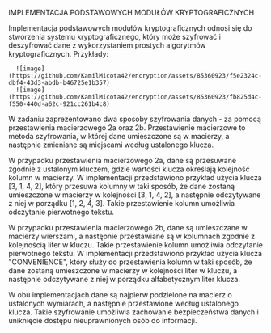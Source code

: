 IMPLEMENTACJA PODSTAWOWYCH MODUŁÓW KRYPTOGRAFICZNYCH

Implementacja podstawowych modułów kryptograficznych odnosi się do stworzenia systemu kryptograficznego, który może szyfrować i deszyfrować dane z wykorzystaniem prostych algorytmów kryptograficznych.
Przykłady:

      ![image](https://github.com/KamilMicota42/encryption/assets/85360923/f5e2324c-dbf4-43d3-abdb-b46725e1b357)
      ![image](https://github.com/KamilMicota42/encryption/assets/85360923/fb825d4c-f550-440d-a62c-921cc261b4c8)


W zadaniu zaprezentowano dwa sposoby szyfrowania danych - za pomocą przestawienia macierzowego 2a oraz 2b. Przestawienie macierzowe to metoda szyfrowania, w której dane umieszczone są w macierzy, a następnie zmieniane są miejscami według ustalonego klucza.

W przypadku przestawienia macierzowego 2a, dane są przesuwane zgodnie z ustalonym kluczem, gdzie wartości klucza określają kolejność kolumn w macierzy. W implementacji przedstawiono przykład użycia klucza [3, 1, 4, 2], który przesuwa kolumny w taki sposób, że dane zostaną umieszczone w macierzy w kolejności [3, 1, 4, 2], a następnie odczytywane z niej w porządku [1, 2, 4, 3]. Takie przestawienie kolumn umożliwia odczytanie pierwotnego tekstu.

W przypadku przestawienia macierzowego 2b, dane są umieszczane w macierzy wierszami, a następnie przestawiane są w kolumnach zgodnie z kolejnością liter w kluczu. Takie przestawienie kolumn umożliwia odczytanie pierwotnego tekstu. W implementacji przedstawiono przykład użycia klucza "CONVENIENCE", który służy do przestawienia kolumn w taki sposób, że dane zostaną umieszczone w macierzy w kolejności liter w kluczu, a następnie odczytywane z niej w porządku alfabetycznym liter klucza.

W obu implementacjach dane są najpierw podzielone na macierz o ustalonych wymiarach, a następnie przestawione według ustalonego klucza. Takie szyfrowanie umożliwia zachowanie bezpieczeństwa danych i uniknięcie dostępu nieuprawnionych osób do informacji.

